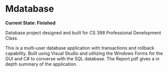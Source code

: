 # Mdatabase
**Current State: Finished**

Database project designed and built for CS 398 Professional Development Class.

This is a multi-user database application with transactions and rollback capability. Built using Visual Studio and utilizing the Windows Forms for the GUI and C# to converse with the SQL database.
The Report.pdf gives a in depth summary of the application.
